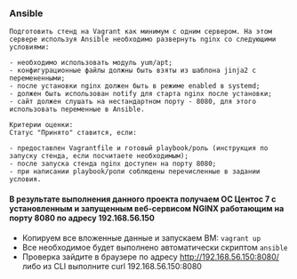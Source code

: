 ### Ansible

```
Подготовить стенд на Vagrant как минимум с одним сервером. На этом сервере используя Ansible необходимо развернуть nginx со следующими условиями:

- необходимо использовать модуль yum/apt;
- конфигурационные файлы должны быть взяты из шаблона jinja2 с перемененными;
- после установки nginx должен быть в режиме enabled в systemd;
- должен быть использован notify для старта nginx после установки;
- сайт должен слушать на нестандартном порту - 8080, для этого использовать переменные в Ansible.

Критерии оценки:
Статус "Принято" ставится, если:

- предоставлен Vagrantfile и готовый playbook/роль (инструкция по запуску стенда, если посчитаете необходимым);
- после запуска стенда nginx доступен на порту 8080;
- при написании playbook/роли соблюдены перечисленные в задании условия.
```

#### В результате выполнения данного проекта получаем ОС Центос 7 с установленным и запущенным веб-сервисом NGINX работающим на порту 8080 по адресу 192.168.56.150
* Копируем все вложенные данные и запускаем ВМ: `vagrant up`
* Все необходимое будет выполнено автоматически скриптом `ansible`
* Проверка зайдите в браузере по адресу http://192.168.56.150:8080/ либо из CLI выполните curl 192.168.56.150:8080
